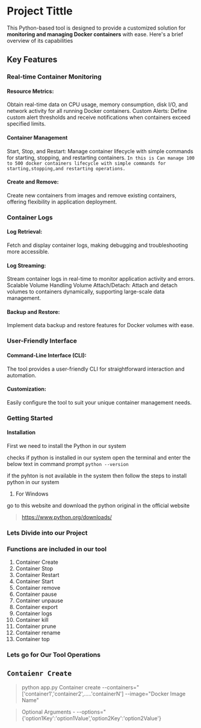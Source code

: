 # Project Tittle

This Python-based tool is designed to provide a customized solution for **monitoring and managing Docker containers** with ease. Here's a brief overview of its capabilities

## Key Features

### Real-time Container Monitoring
#### Resource Metrics: 
Obtain real-time data on CPU usage, memory consumption, disk I/O, and network activity for all running Docker containers.
Custom Alerts: Define custom alert thresholds and receive notifications when containers exceed specified limits.
#### Container Management
Start, Stop, and Restart: Manage container lifecycle with simple commands for starting, stopping, and restarting containers.
` In this is Can manage 100 to 500 docker containers lifecycle with simple commands for starting,stopping,and restarting operations. `
#### Create and Remove: 
Create new containers from images and remove existing containers, offering flexibility in application deployment.
### Container Logs
#### Log Retrieval: 
Fetch and display container logs, making debugging and troubleshooting more accessible.
#### Log Streaming: 
Stream container logs in real-time to monitor application activity and errors.
Scalable Volume Handling
Volume Attach/Detach: Attach and detach volumes to containers dynamically, supporting large-scale data management.
#### Backup and Restore: 
Implement data backup and restore features for Docker volumes with ease.
### User-Friendly Interface
#### Command-Line Interface (CLI): 
The tool provides a user-friendly CLI for straightforward interaction and automation.
#### Customization:
Easily configure the tool to suit your unique container management needs.

### Getting Started

#### Installation
First we need to install the Python in our system

checks if python is installed in our system open the terminal and enter the below text in command prompt
` python --version `

if the pyhton is not available in the system then
follow the steps to install python in our system
1) For Windows

go to this website and download the python original in the official website 

>   https://www.python.org/downloads/

### Lets Divide into our Project

### Functions are included in our tool

1) Container Create
2) Container Stop
3) Container Restart
4) Container Start
5) Container remove
6) Container pause
7) Container unpause
8) Container export
9) Container logs
10) Container kill
11) Container prune
12) Container rename
13) Container top


### Lets go for Our Tool Operations

## `Contaienr Create `

>   python app.py Container create --containers="['container1','container2',.....'containerN']  --image="Docker Image Name" 

>   Optional Arguments  - --options="{'option1Key':'option1Value','option2Key':'option2Value'}
